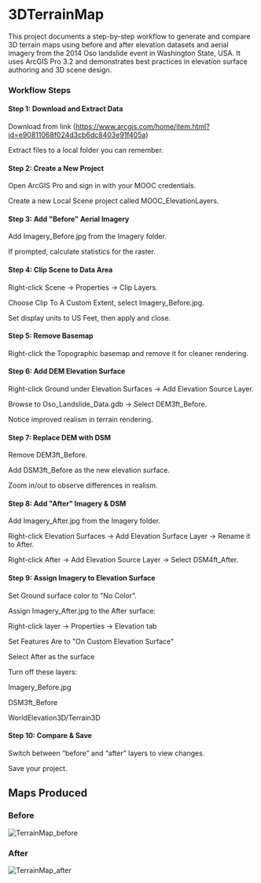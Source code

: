 # 3DTerrainMap
This project documents a step-by-step workflow to generate and compare 3D terrain maps using before and after elevation datasets and aerial imagery from the 2014 Oso landslide event in Washington State, USA. It uses ArcGIS Pro 3.2 and demonstrates best practices in elevation surface authoring and 3D scene design.

 ### Workflow Steps
#### Step 1: Download and Extract Data
Download from link (https://www.arcgis.com/home/item.html?id=e90811068f024d3cb6dc8403e91f405a)

Extract files to a local folder you can remember.

#### Step 2: Create a New Project
Open ArcGIS Pro and sign in with your MOOC credentials.

Create a new Local Scene project called MOOC_ElevationLayers.

#### Step 3: Add "Before" Aerial Imagery
Add Imagery_Before.jpg from the Imagery folder.

If prompted, calculate statistics for the raster.

#### Step 4: Clip Scene to Data Area
Right-click Scene → Properties → Clip Layers.

Choose Clip To A Custom Extent, select Imagery_Before.jpg.

Set display units to US Feet, then apply and close.

#### Step 5: Remove Basemap
Right-click the Topographic basemap and remove it for cleaner rendering.

#### Step 6: Add DEM Elevation Surface
Right-click Ground under Elevation Surfaces → Add Elevation Source Layer.

Browse to Oso_Landslide_Data.gdb → Select DEM3ft_Before.

Notice improved realism in terrain rendering.

#### Step 7: Replace DEM with DSM
Remove DEM3ft_Before.

Add DSM3ft_Before as the new elevation surface.

Zoom in/out to observe differences in realism.

#### Step 8: Add "After" Imagery & DSM
Add Imagery_After.jpg from the Imagery folder.

Right-click Elevation Surfaces → Add Elevation Surface Layer → Rename it to After.

Right-click After → Add Elevation Source Layer → Select DSM4ft_After.

#### Step 9: Assign Imagery to Elevation Surface
Set Ground surface color to "No Color".

Assign Imagery_After.jpg to the After surface:

Right-click layer → Properties → Elevation tab

Set Features Are to "On Custom Elevation Surface"

Select After as the surface

Turn off these layers:

Imagery_Before.jpg

DSM3ft_Before

WorldElevation3D/Terrain3D

#### Step 10: Compare & Save
Switch between “before” and “after” layers to view changes.

Save your project.

## Maps Produced
### Before
![TerrainMap_before](https://github.com/user-attachments/assets/e78cc142-7498-46a4-b482-447f78435cc6)


### After
![TerrainMap_after](https://github.com/user-attachments/assets/72434faa-07dd-4f1b-b963-ac80fa50468d)

